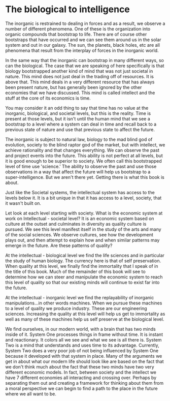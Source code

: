 # The biological to intelligence

The inorganic is restrained to dealing in forces and as a result, we observe a number of different phenomena. One of these is the organization into organic compounds that bootstrap to life.  There are of course other bootstraps that have occurred and we can see them around us in the solar system and out in our galaxy.  The sun, the planets, black holes, etc are all phenomena that result from the interplay of forces in the inorganic world.

In the same way that the inorganic can bootstrap in many different ways, so can the biological.  The case that we are speaking of here specifically is that biology bootstrapped another kind of mind that was not just societal in nature. This mind does not just deal in the trading off of resources.  It is above that.  This mind deals in a very different resource that has always been present nature, but has generally been ignored by the other economies that we have discussed.  This mind is called intellect and the stuff at the core of its economics is time.

You may consider it an odd thing to say that time has no value at the inorganic, biological, and societal levels, but this is the reality.  Time is present at those levels, but it isn't until the human mind that we see a bootstrap to a level where a system can deal in time and recall back to a previous state of nature and use that previous state to affect the future.

The inorganic is subject to natural law, biology to the mad blind god of evolution, society to the blind raptor god of the market, but with intellect, we achieve rationality and that changes everything.  We can observe the past and project events into the future.  This ability is not perfect at all levels, but it is good enough to be superior to society.  We often call this bootstrapped level of time use 'science.'  The ability to observe the past and use those observations in a way that affect the future will help us bootstrap to a super-intelligence.  But we aren't there yet.  Getting there is what this book is about.

Just like the Societal systems, the intellectual system has access to the levels below it.  It is a bit unique in that it has access to a level, society, that it wasn't built on.

Let look at each level starting with society. What is the economic system at work on Intellectual - societal level?  It is an economic system based on culture at the outset and culminates in diversity as quality culture is pursued.  We see this level manifest itself in the study of the arts and many of the social sciences.  We observe cultures, see how the development plays out, and then attempt to explain how and when similar patterns may emerge in the future.  Are these patterns of quality?

At the intellectual - biological level we find the life sciences and in particular the study of human biology. The currency here is that of self preservation. When quality at this level, we finally find the immortality that I speak of in the title of this book. Much of the remainder of this book will see to determine how we can steer and manipulate the economic system to reach this level of quality so that our existing minds will continue to exist far into the future.

At the intellectual - inorganic level we find the replayability of inorganic manipulations...in other words machines. When we pursue these machines to a level of quality we produce industry. These are our engineering sciences. Increasing the quality at this level will help us get to immortality as well as many of these machines help us self preserve at the biological level.

We find ourselves, in our modern world, with a brain that has two minds inside of it. System One processes things in frame without time. It is instant and reactionary. It colors all we see and what we see is all there is. System Two is a mind that understands and uses time to its advantage. Currently, System Two does a very poor job of not being influenced by System One because it developed with that system in place. Many of the arguments we get in about what our modern life should look like are based on the fact that we don't think much about the fact that these two minds have two very different economic models. In fact, between society and the intellect we have 7 different economies all interacting and crossing over. Perhaps by separating them out and creating a framework for thinking about them from a moral perspective we can begin to find a path to the place in the future where we all want to be.
